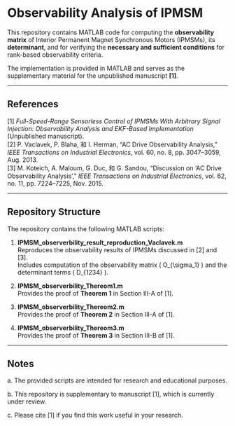 # Observability Analysis of IPMSM

This repository contains MATLAB code for computing the **observability matrix** of Interior Permanent Magnet Synchronous Motors (IPMSMs), its **determinant**, and for verifying the **necessary and sufficient conditions** for rank-based observability criteria.  

The implementation is provided in MATLAB and serves as the supplementary material for the unpublished manuscript **[1]**.  

---

## References

[1] *Full-Speed-Range Sensorless Control of IPMSMs With Arbitrary Signal Injection: Observability Analysis and EKF-Based Implementation* (Unpublished manuscript).  
[2] P. Vaclavek, P. Blaha, 和 I. Herman, “AC Drive Observability Analysis,” *IEEE Transactions on Industrial Electronics*, vol. 60, no. 8, pp. 3047–3059, Aug. 2013.  
[3] M. Koteich, A. Maloum, G. Duc, 和 G. Sandou, “Discussion on ‘AC Drive Observability Analysis’,” *IEEE Transactions on Industrial Electronics*, vol. 62, no. 11, pp. 7224–7225, Nov. 2015.  

---

## Repository Structure

The repository contains the following MATLAB scripts:

1. **IPMSM_observerbility_result_reproduction_Vaclavek.m**  
   Reproduces the observability results of IPMSMs discussed in [2] and [3].  
   Includes computation of the observability matrix \( O_{\sigma_1} \) and the determinant terms \( D_{1234} \).  

2. **IPMSM_observerbility_Thereom1.m**  
   Provides the proof of **Theorem 1** in Section III-A of [1].  

3. **IPMSM_observerbility_Thereom2.m**  
   Provides the proof of **Theorem 2** in Section III-A of [1].  

4. **IPMSM_observerbility_Thereom3.m**  
   Provides the proof of **Theorem 3** in Section III-B of [1].  

---

## Notes

a. The provided scripts are intended for research and educational purposes.

b. This repository is supplementary to manuscript [1], which is currently under review.

c. Please cite [1] if you find this work useful in your research.
